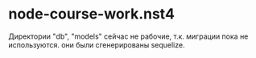 # node-course-work.nst4

Директории "db", "models" сейчас не рабочие, т.к. миграции пока не используются. они были сгенерированы sequelize.

